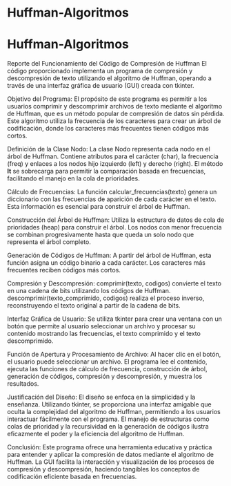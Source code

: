 # Huffman-Algoritmos
# Huffman-Algoritmos
Reporte del Funcionamiento del Código de Compresión de Huffman 
El código proporcionado implementa un programa de compresión y descompresión de texto utilizando el algoritmo de Huffman, operando a través de una interfaz gráfica de usuario (GUI) creada con tkinter.

Objetivo del Programa:
El propósito de este programa es permitir a los usuarios comprimir y descomprimir archivos de texto mediante el algoritmo de Huffman, que es un método popular de compresión de datos sin pérdida. Este algoritmo utiliza la frecuencia de los caracteres para crear un árbol de codificación, donde los caracteres más frecuentes tienen códigos más cortos.

Definición de la Clase Nodo:
La clase Nodo representa cada nodo en el árbol de Huffman. Contiene atributos para el carácter (char), la frecuencia (freq) y enlaces a los nodos hijo izquierdo (left) y derecho (right). El método __lt__ se sobrecarga para permitir la comparación basada en frecuencias, facilitando el manejo en la cola de prioridades.

Cálculo de Frecuencias:
La función calcular_frecuencias(texto) genera un diccionario con las frecuencias de aparición de cada carácter en el texto. Esta información es esencial para construir el árbol de Huffman.

Construcción del Árbol de Huffman:
Utiliza la estructura de datos de cola de prioridades (heap) para construir el árbol. Los nodos con menor frecuencia se combinan progresivamente hasta que queda un solo nodo que representa el árbol completo.

Generación de Códigos de Huffman:
A partir del árbol de Huffman, esta función asigna un código binario a cada carácter. Los caracteres más frecuentes reciben códigos más cortos.

Compresión y Descompresión:
comprimir(texto, codigos) convierte el texto en una cadena de bits utilizando los códigos de Huffman.
descomprimir(texto_comprimido, codigos) realiza el proceso inverso, reconstruyendo el texto original a partir de la cadena de bits.

Interfaz Gráfica de Usuario:
Se utiliza tkinter para crear una ventana con un botón que permite al usuario seleccionar un archivo y procesar su contenido mostrando las frecuencias, el texto comprimido y el texto descomprimido.

Función de Apertura y Procesamiento de Archivo:
Al hacer clic en el botón, el usuario puede seleccionar un archivo. El programa lee el contenido, ejecuta las funciones de cálculo de frecuencia, construcción de árbol, generación de códigos, compresión y descompresión, y muestra los resultados.

Justificación del Diseño:
El diseño se enfoca en la simplicidad y la enseñanza. Utilizando tkinter, se proporciona una interfaz amigable que oculta la complejidad del algoritmo de Huffman, permitiendo a los usuarios interactuar fácilmente con el programa. El manejo de estructuras como colas de prioridad y la recursividad en la generación de códigos ilustra eficazmente el poder y la eficiencia del algoritmo de Huffman.

Conclusión:
Este programa ofrece una herramienta educativa y práctica para entender y aplicar la compresión de datos mediante el algoritmo de Huffman. La GUI facilita la interacción y visualización de los procesos de compresión y descompresión, haciendo tangibles los conceptos de codificación eficiente basada en frecuencias.
